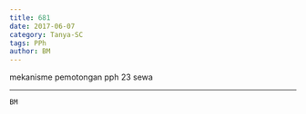 ```yaml
---
title: 681
date: 2017-06-07
category: Tanya-SC
tags: PPh
author: BM
---
```


mekanisme pemotongan pph 23 sewa

---



`BM`
